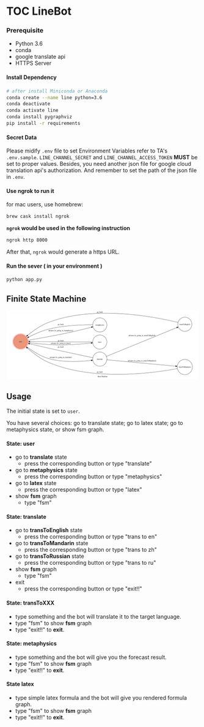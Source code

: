 # TOC LineBot

### Prerequisite
* Python 3.6
* conda
* google translate api
* HTTPS Server

#### Install Dependency
```sh
# after install Miniconda or Anaconda
conda create --name line python=3.6
conda deactivate
conda activate line
conda install pygraphviz
pip install -r requirements
```




#### Secret Data
Please midify  `.env` file to set Environment Variables refer to TA's `.env.sample`.
`LINE_CHANNEL_SECRET` and `LINE_CHANNEL_ACCESS_TOKEN` **MUST** be set to proper values.
Besides, you need another json file for google cloud translation api's authorization. And remember to set the path of the json file in `.env`.

#### Use ngrok to run it
for mac users, use homebrew:
```sh
brew cask install ngrok
```

**`ngrok` would be used in the following instruction**

```sh
ngrok http 8000
```

After that, `ngrok` would generate a https URL.

#### Run the sever ( in your environment )

```sh
python app.py
```


## Finite State Machine
![fsm](./fsm.png)

## Usage
The initial state is set to `user`.

You have several choices: go to translate state; go to latex state; go to metaphysics state, or show fsm graph.

#### State: user

- go to **translate** state 
    - press the corresponding button or type "translate"
- go to **metaphysics** state 
    - press the corresponding button or type "metaphysics"
- go to **latex** state 
    - press the corresponding button or type "latex"
- show **fsm** graph
    - type "fsm"

#### State: translate

- go to **transToEnglish** state
    - press the corresponding button or type "trans to en"
- go to **transToMandarin** state
    - press the corresponding button or type "trans to zh"
- go to **transToRussian** state
    - press the corresponding button or type "trans to ru"
- show **fsm** graph
    - type "fsm"
- exit
    - press  the corresponding button or type "exit!!"

#### State: transToXXX

- type something and the bot will translate it to the target language.
- type "fsm" to show **fsm** graph
- type "exit!!" to **exit**.

#### State: metaphysics

- type something and the bot will give you the forecast result.
- type "fsm" to show **fsm** graph
- type "exit!!" to **exit**.

#### State latex

- type simple latex formula and the bot will give you rendered formula graph.
- type "fsm" to show **fsm** graph
- type "exit!!" to **exit**.



